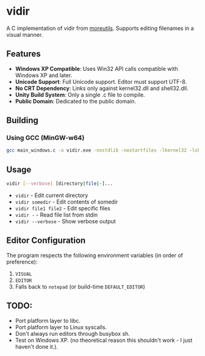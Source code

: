 # vidir

A C implementation of vidir from [moreutils](https://joeyh.name/code/moreutils/). Supports editing filenames in a visual manner.

## Features

- **Windows XP Compatible**: Uses Win32 API calls compatible with Windows XP and later.
- **Unicode Support**: Full Unicode support. Editor must support UTF-8.
- **No CRT Dependency**: Links only against kernel32.dll and shell32.dll.
- **Unity Build System**: Only a single .c file to compile.
- **Public Domain**: Dedicated to the public domain.

## Building

### Using GCC (MinGW-w64)
```sh
gcc main_windows.c -o vidir.exe -nostdlib -nostartfiles -lkernel32 -lshell32
```

## Usage

```sh
vidir [--verbose] [directory|file|-]...
```

- `vidir` - Edit current directory
- `vidir somedir` - Edit contents of somedir
- `vidir file1 file2` - Edit specific files
- `vidir -` - Read file list from stdin
- `vidir --verbose` - Show verbose output

## Editor Configuration

The program respects the following environment variables (in order of preference):
1. `VISUAL`
2. `EDITOR`
3. Falls back to `notepad` (or build-time `DEFAULT_EDITOR`)

## TODO:
* Port platform layer to libc.
* Port platform layer to Linux syscalls.
* Don't always run editors through busybox sh.
* Test on Windows XP. (no theoretical reason this shouldn't work - I just haven't done it.).